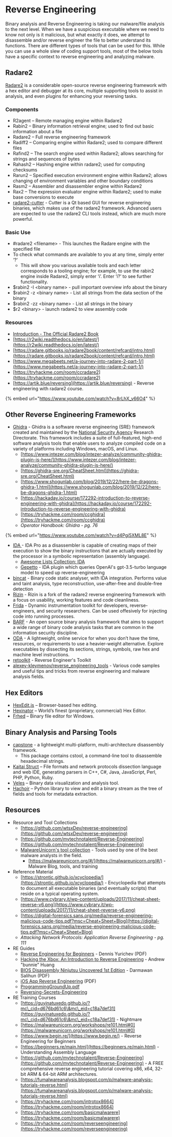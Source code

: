 # Reverse Engineering

Binary analysis and Reverse Engineering is taking our malware/file analysis to the next level. When we have a suspicious executable where we need to know not only is it malicious, but what exactly it does, we attempt to disassemble and/or reverse engineer the file to better understand its functions. There are different types of tools that can be used for this. While you can use a whole slew of coding support tools, most of the below tools have a specific context to reverse engineering and analyzing malware.

## **Radare2**

[Radare2](https://github.com/radare/radare2)  is a considerable open-source reverse engineering framework with a hex editor and debugger at its core, multiple supporting tools to assist in analysis, and even plugins for enhancing your reversing tasks.&#x20;

### Components

* R2agent – Remote managing engine within Radare2
* Rabin2 – Binary information retrieval engine; used to find out basic information about a file
* Radare2 – Full reverse engineering framework
* Radiff2 – Comparing engine within Radare2; used to compare different files
* Rafind2 – The search engine used within Radare2; allows searching for strings and sequences of bytes
* Rahash2 – Hashing engine within radare2; used for computing checksums
* Rarun2 – Specified execution environment engine within Radare2; allows changing of environment variables and other boundary conditions
* Rasm2 – Assembler and disassembler engine within Radare2
* Rax2 – The expression evaluator engine within Radare2; used to make base conversions to execute
* [radare2-cutter](https://www.kali.org/tools/radare2-cutter/) - Cutter is a Qt based GUI for reverse engineering binaries, which makes use of the radare2 framework. Advanced users are expected to use the radare2 CLI tools instead, which are much more powerful.

### Basic Use

* \#radare2 \<filename> - This launches the Radare engine with the specified file
* To check what commands are available to you at any time, simply enter ‘?’
  * This will show you various available tools and each letter corresponds to a tooling engine; for example, to use the rabin2 engine inside Radare2, simply enter ‘i’. Enter ‘i?’ to see further functionality.
* $rabin2 -I \<binary name> -  pull important overview info about the binary
* $rabin2 -z \<binary name> -  List all strings from the data section of the binary
* $rabin2 -zz \<binary name> - List all strings in the binary
* $r2 \<binary> -  launch radare2 to view assembly code

### Resources

* [Introduction - The Official Radare2 Book](https://book.rada.re/)
* [https://r2wiki.readthedocs.io/en/latest/](https://r2wiki.readthedocs.io/en/latest/)
* [https://radare.gitbooks.io/radare2book/content/refcard/intro.html](https://radare.gitbooks.io/radare2book/content/refcard/intro.html)
* [https://www.megabeets.net/a-journey-into-radare-2-part-1/](https://www.megabeets.net/a-journey-into-radare-2-part-1/)
* [https://tryhackme.com/room/ccradare2](https://tryhackme.com/room/ccradare2)
* [https://artik.blue/reversing](https://artik.blue/reversing) - Reverse engineering with radare2 course.

{% embed url="https://www.youtube.com/watch?v=8rLhX_v66O4" %}

## **Other Reverse Engineering Frameworks**

* [Ghidra](https://github.com/NationalSecurityAgency/ghidra) - Ghidra is a software reverse engineering (SRE) framework created and maintained by the [National Security Agency](https://www.nsa.gov) Research Directorate. This framework includes a suite of full-featured, high-end software analysis tools that enable users to analyze compiled code on a variety of platforms including Windows, macOS, and Linux.
  * [https://www.intezer.com/blog/intezer-analyze/community-ghidra-plugin-is-here/](https://www.intezer.com/blog/intezer-analyze/community-ghidra-plugin-is-here/)
  * [https://ghidra-sre.org/CheatSheet.html](https://ghidra-sre.org/CheatSheet.html)
  * [https://www.shogunlab.com/blog/2019/12/22/here-be-dragons-ghidra-1.html](https://www.shogunlab.com/blog/2019/12/22/here-be-dragons-ghidra-1.html)
  * [https://hackaday.io/course/172292-introduction-to-reverse-engineering-with-ghidra](https://hackaday.io/course/172292-introduction-to-reverse-engineering-with-ghidra)
  * [https://tryhackme.com/room/ccghidra](https://tryhackme.com/room/ccghidra)
  * _Operator Handbook: Ghidra - pg. 76_

{% embed url="https://www.youtube.com/watch?v=d4Pgi5XML8E" %}

* [IDA ](https://hex-rays.com/IDA-pro/)- IDA Pro as a disassembler is capable of creating maps of their execution to show the binary instructions that are actually executed by the processor in a symbolic representation (assembly language).
  * [ Awesome Lists Collection: IDA](https://github.com/xrkk/awesome-ida/blob/master/Readme\_en.md)
  * [Gepetto](https://github.com/JusticeRage/Gepetto) - IDA plugin which queries OpenAI's gpt-3.5-turbo language model to speed up reverse-engineering
* [bincat](https://github.com/airbus-seclab/bincat) - Binary code static analyser, with IDA integration. Performs value and taint analysis, type reconstruction, use-after-free and double-free detection
* [Rizin](https://github.com/rizinorg/rizin) - Rizin is a fork of the radare2 reverse engineering framework with a focus on usability, working features and code cleanliness.
* [Frida](https://frida.re/) - Dynamic instrumentation toolkit for developers, reverse-engineers, and security researchers. Can be used offesively for injecting code into running processes.
* [BARF](https://github.com/programa-stic/barf-project) - An open source binary analysis framework that aims to support a wide range of binary code analysis tasks that are common in the information security discipline.
* [ODA](https://onlinedisassembler.com) - A lightweight, online service for when you don’t have the time, resources, or requirements to use a heavier-weight alternative. Explore executables by dissecting its sections, strings, symbols, raw hex and machine level instructions.
* [retoolkit](https://github.com/mentebinaria/retoolkit) - Reverse Engineer's Toolkit
* [alexey-kleymenov/reverse\_engineering\_tools](https://github.com/alexey-kleymenov/reverse\_engineering\_tools) - Various code samples and useful tips and tricks from reverse engineering and malware analysis fields.

## **Hex Editors**

* [HexEdit.js](https://hexed.it/) – Browser-based hex editing.
* [Hexinator](https://hexinator.com/) – World’s finest (proprietary, commercial) Hex Editor.
* [Frhed](http://frhed.sourceforge.net/) – Binary file editor for Windows.

## **Binary Analysis and Parsing Tools**

* [capstone](https://www.kali.org/tools/capstone/) - a lightweight multi-platform, multi-architecture disassembly framework.
  * This package contains cstool, a command-line tool to disassemble hexadecimal strings.
* [Kaitai Struct](http://kaitai.io/) – File formats and network protocols dissection language and web IDE, generating parsers in C++, C#, Java, JavaScript, Perl, PHP, Python, Ruby.
* [Veles](https://codisec.com/veles/) – Binary data visualization and analysis tool.
* [Hachoir](https://github.com/vstinner/hachoir) – Python library to view and edit a binary stream as the tree of fields and tools for metadata extraction.

## **Resources**

* Resource and Tool Collections
  * [https://github.com/wtsxDev/reverse-engineering](https://github.com/wtsxDev/reverse-engineering)
  * [https://github.com/mytechnotalent/Reverse-Engineering](https://github.com/mytechnotalent/Reverse-Engineering)
  * [MalwareUnicorn's tool collection](https://malwareunicorn.org/#/resources) - Tools used by one of the best malware analysts in the field.
    * [https://malwareunicorn.org/#/](https://malwareunicorn.org/#/) - Malware Blog, tools, and training
* Reference Material
  * [https://strontic.github.io/xcyclopedia/](https://strontic.github.io/xcyclopedia/) - Encyclopedia that attempts to document all executable binaries (and eventually scripts) that reside on a typical operating system.
  * [https://www.cybrary.it/wp-content/uploads/2017/11/cheat-sheet-reverse-v6.png](https://www.cybrary.it/wp-content/uploads/2017/11/cheat-sheet-reverse-v6.png)
  * [https://digital-forensics.sans.org/media/reverse-engineering-malicious-code-tips.pdf?msc=Cheat+Sheet+Blog](https://digital-forensics.sans.org/media/reverse-engineering-malicious-code-tips.pdf?msc=Cheat+Sheet+Blog)
  * _Attacking Network Protocols: Application Reverse Engineering - pg. 111_
* RE Guides
  * [Reverse Engineering for Beginners](http://beginners.re) - Dennis Yurichev (PDF)
  * [Hacking the Xbox: An Introduction to Reverse Engineering](https://www.nostarch.com/xboxfree/) - Andrew "bunnie" Huang
  * [BIOS Disassembly Ninjutsu Uncovered 1st Edition](http://bioshacking.blogspot.co.uk/2012/02/bios-disassembly-ninjutsu-uncovered-1st.html) - Darmawan Salihun (PDF)
  * [iOS App Reverse Engineering](https://github.com/iosre/iOSAppReverseEngineering) (PDF)
  * [ProgrammingGroundUp.pdf](https://download-mirror.savannah.gnu.org/releases/pgubook/ProgrammingGroundUp-1-0-booksize.pdf)
  * [Reversing-Secrets-Engineering](https://www.amazon.com/Reversing-Secrets-Engineering-Eldad-Eilam/dp/0764574817)
* RE Training Courses
  * [https://guyinatuxedo.github.io/?mc\_cid=d676bd61c6\&mc\_eid=c18a7def31](https://guyinatuxedo.github.io/?mc\_cid=d676bd61c6\&mc\_eid=c18a7def31) - Nightmare
  * [https://malwareunicorn.org/workshops/re101.html#0](https://malwareunicorn.org/workshops/re101.html#0)
  * [https://www.begin.re/](https://www.begin.re/) - Reverse Engineering for Beginners
  * [https://beginners.re/main.html](https://beginners.re/main.html) - Understanding Assembly Language
  * [https://github.com/mytechnotalent/Reverse-Engineering](https://github.com/mytechnotalent/Reverse-Engineering) - A FREE comprehensive reverse engineering tutorial covering x86, x64, 32-bit ARM & 64-bit ARM architectures.
  * [https://fumalwareanalysis.blogspot.com/p/malware-analysis-tutorials-reverse.html](https://fumalwareanalysis.blogspot.com/p/malware-analysis-tutorials-reverse.html)
  * [https://tryhackme.com/room/introtox8664](https://tryhackme.com/room/introtox8664)
  * [https://tryhackme.com/room/basicmalwarere](https://tryhackme.com/room/basicmalwarere)
  * [https://tryhackme.com/room/reverseengineering](https://tryhackme.com/room/reverseengineering)
